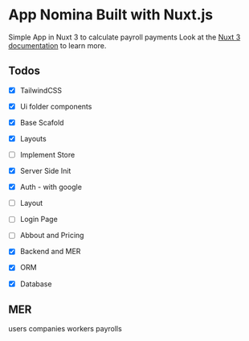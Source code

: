# App Nomina Built with Nuxt.js
Simple App in Nuxt 3 to calculate payroll payments
Look at the [Nuxt 3 documentation](https://nuxt.com/docs/getting-started/introduction) to learn more.

## Todos
- [x] TailwindCSS
- [x] Ui folder components
- [x] Base Scafold
- [x] Layouts
- [ ] Implement Store
- [x] Server Side Init
- [x] Auth - with google
- [ ] Layout
- [ ] Login Page
- [ ] Abbout and Pricing
- [x] Backend and MER
- [x] ORM
- [x] Database


## MER

users
companies
workers
payrolls